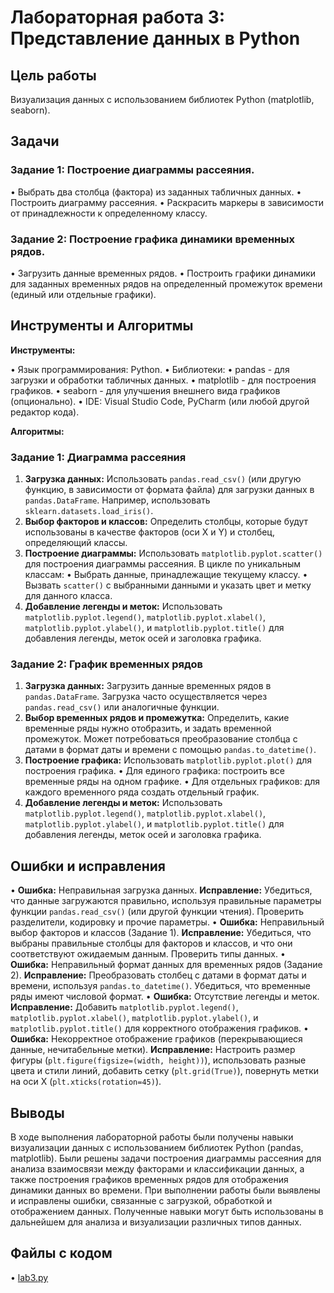 # Лабораторная работа 3: Представление данных в Python

## Цель работы

Визуализация данных с использованием библиотек Python (matplotlib, seaborn).

## Задачи

### Задание 1: Построение диаграммы рассеяния.

•   Выбрать два столбца (фактора) из заданных табличных данных.
•   Построить диаграмму рассеяния.
•   Раскрасить маркеры в зависимости от принадлежности к определенному классу.

### Задание 2: Построение графика динамики временных рядов.

•   Загрузить данные временных рядов.
•   Построить графики динамики для заданных временных рядов на определенный промежуток времени (единый или отдельные графики).

## Инструменты и Алгоритмы

**Инструменты:**

•   Язык программирования: Python.
•   Библиотеки:
    •   pandas - для загрузки и обработки табличных данных.
    •   matplotlib - для построения графиков.
    •   seaborn - для улучшения внешнего вида графиков (опционально).
•   IDE: Visual Studio Code, PyCharm (или любой другой редактор кода).

**Алгоритмы:**

### Задание 1: Диаграмма рассеяния

1.  **Загрузка данных:** Использовать `pandas.read_csv()` (или другую функцию, в зависимости от формата файла) для загрузки данных в `pandas.DataFrame`.  Например, использовать `sklearn.datasets.load_iris()`.
2.  **Выбор факторов и классов:** Определить столбцы, которые будут использованы в качестве факторов (оси X и Y) и столбец, определяющий классы.
3.  **Построение диаграммы:** Использовать `matplotlib.pyplot.scatter()` для построения диаграммы рассеяния. В цикле по уникальным классам:
    •   Выбрать данные, принадлежащие текущему классу.
    •   Вызвать `scatter()` с выбранными данными и указать цвет и метку для данного класса.
4.  **Добавление легенды и меток:** Использовать `matplotlib.pyplot.legend()`, `matplotlib.pyplot.xlabel()`, `matplotlib.pyplot.ylabel()`, и `matplotlib.pyplot.title()` для добавления легенды, меток осей и заголовка графика.

### Задание 2: График временных рядов

1.  **Загрузка данных:** Загрузить данные временных рядов в `pandas.DataFrame`.  Загрузка часто осуществляется через `pandas.read_csv()` или аналогичные функции.
2.  **Выбор временных рядов и промежутка:** Определить, какие временные ряды нужно отобразить, и задать временной промежуток. Может потребоваться преобразование столбца с датами в формат даты и времени с помощью `pandas.to_datetime()`.
3.  **Построение графика:** Использовать `matplotlib.pyplot.plot()` для построения графика.
    •   Для единого графика: построить все временные ряды на одном графике.
        •   Для отдельных графиков: для каждого временного ряда создать отдельный график.
4.  **Добавление легенды и меток:** Использовать `matplotlib.pyplot.legend()`, `matplotlib.pyplot.xlabel()`, `matplotlib.pyplot.ylabel()`, и `matplotlib.pyplot.title()` для добавления легенды, меток осей и заголовка графика.

## Ошибки и исправления

•   **Ошибка:** Неправильная загрузка данных.
    **Исправление:** Убедиться, что данные загружаются правильно, используя правильные параметры функции `pandas.read_csv()` (или другой функции чтения).  Проверить разделители, кодировку и прочие параметры.
•   **Ошибка:** Неправильный выбор факторов и классов (Задание 1).
    **Исправление:** Убедиться, что выбраны правильные столбцы для факторов и классов, и что они соответствуют ожидаемым данным.  Проверить типы данных.
•   **Ошибка:** Неправильный формат данных для временных рядов (Задание 2).
    **Исправление:** Преобразовать столбец с датами в формат даты и времени, используя `pandas.to_datetime()`. Убедиться, что временные ряды имеют числовой формат.
•   **Ошибка:** Отсутствие легенды и меток.
    **Исправление:** Добавить `matplotlib.pyplot.legend()`, `matplotlib.pyplot.xlabel()`, `matplotlib.pyplot.ylabel()`, и `matplotlib.pyplot.title()` для корректного отображения графиков.
•   **Ошибка:** Некорректное отображение графиков (перекрывающиеся данные, нечитабельные метки).
    **Исправление:** Настроить размер фигуры (`plt.figure(figsize=(width, height))`), использовать разные цвета и стили линий, добавить сетку (`plt.grid(True)`), повернуть метки на оси X (`plt.xticks(rotation=45)`).

## Выводы

В ходе выполнения лабораторной работы были получены навыки визуализации данных с использованием библиотек Python (pandas, matplotlib). Были решены задачи построения диаграммы рассеяния для анализа взаимосвязи между факторами и классификации данных, а также построения графиков временных рядов для отображения динамики данных во времени. При выполнении работы были выявлены и исправлены ошибки, связанные с загрузкой, обработкой и отображением данных. Полученные навыки могут быть использованы в дальнейшем для анализа и визуализации различных типов данных.

## Файлы с кодом

•   [lab3.py](lab3.py)
